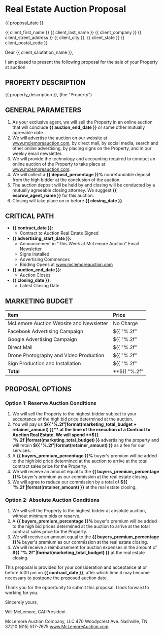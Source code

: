 # Real Estate Auction Proposal

{{ proposal_date }}

{{ client_first_name }} {{ client_last_name }}
{{ client_company }}
{{ client_street_address }}
{{ client_city }}, {{ client_state }} {{ client_postal_code }}

Dear {{ client_salutation_name }},

I am pleased to present the following proposal for the sale of your Property at auction.

## PROPERTY DESCRIPTION

{{ property_description }}, (the "Property")

## GENERAL PARAMETERS

1.  As your exclusive agent, we will sell the Property in an online auction that will conclude **{{ auction_end_date }}** or some other mutually agreeable date.
2.  We will advertise the auction on our website at www.mclemoreauction.com, by direct mail, by social media, search and other online advertising, by placing signs on the Property, and in our weekly email newsletter.
3.  We will provide the technology and accounting required to conduct an online auction of the Property to take place at www.mclemoreauction.com.
4.  We will collect a **{{ deposit_percentage }}%** nonrefundable deposit from the high bidder at the conclusion of the auction.
5.  The auction deposit will be held by and closing will be conducted by a mutually agreeable closing attorney. We suggest **{{ escrow_agent_name }}** for this auction.
6.  Closing will take place on or before **{{ closing_date }}**.

## CRITICAL PATH

*   **{{ contract_date }}:**
    *   Contract to Auction Real Estate Signed
*   **{{ advertising_start_date }}:**
    *   Announcement in "This Week at McLemore Auction" Email Newsletter
    *   Signs Installed
    *   Advertising Commences
    *   Bidding Opens at www.mclemoreauction.com
*   **{{ auction_end_date }}:**
    *   Auction Closes
*   **{{ closing_date }}:**
    *   Latest Closing Date

## MARKETING BUDGET

| Item                                  | Price      |
| :------------------------------------ | :--------- |
| McLemore Auction Website and Newsletter | No Charge  |
| Facebook Advertising Campaign         | ${{ "%.2f"|format(marketing_facebook_cost) }}    |
| Google Advertising Campaign           | ${{ "%.2f"|format(marketing_google_cost) }}    |
| Direct Mail                           | ${{ "%.2f"|format(marketing_mail_cost) }}    |
| Drone Photography and Video Production| ${{ "%.2f"|format(marketing_drone_cost) }}    |
| Sign Production and Installation      | ${{ "%.2f"|format(marketing_sign_cost) }}    |
| **Total**                             | **${{ "%.2f"|format(marketing_total_budget) }}** |

## PROPOSAL OPTIONS

### Option 1: Reserve Auction Conditions

1.  We will sell the Property to the highest bidder subject to your acceptance of the high bid price determined at the auction.
2.  You will pay us **${{ '%.2f'|format(marketing_total_budget + retainer_amount) }}** at the time of the execution of a Contract to Auction Real Estate. We will spend **${{ '%.2f'|format(marketing_total_budget) }}** advertising the property and will retain **${{ '%.2f'|format(retainer_amount) }}** as a fee for our services.
3.  A **{{ buyers_premium_percentage }}%** buyer's premium will be added to the high bid price determined at the auction to arrive at the total contract sales price for the Property.
4.  We will receive an amount equal to the **{{ buyers_premium_percentage }}%** buyer's premium as our commission at the real estate closing.
5.  We will agree to reduce our commission by a total of **${{ '%.2f'|format(retainer_amount) }}** at the real estate closing.

### Option 2: Absolute Auction Conditions

1.  We will sell the Property to the highest bidder at absolute auction, without minimum bids or reserve.
2.  A **{{ buyers_premium_percentage }}%** buyer's premium will be added to the high bid prices determined at the auction to arrive at the total contract sales price for the Property.
3.  We will receive an amount equal to the **{{ buyers_premium_percentage }}%** buyer's premium as our commission at the real estate closing.
4.  We will receive a reimbursement for auction expenses in the amount of **${{ "%.2f"|format(marketing_total_budget) }}** at the real estate closing.

This proposal is provided for your consideration and acceptance at or before 5:00 pm on **{{ contract_date }}**, after which time it may become necessary to postpone the proposed auction date.

Thank you for the opportunity to submit this proposal. I look forward to working for you.

Sincerely yours,

Will McLemore, CAI
President

McLemore Auction Company, LLC
470 Woodycrest Ave.
Nashville, TN 37210
(615) 517-7675
www.McLemoreAuction.com